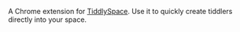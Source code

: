 A Chrome extension for [TiddlySpace](http://tiddlyspace.com). Use it to quickly create tiddlers directly into your space.

